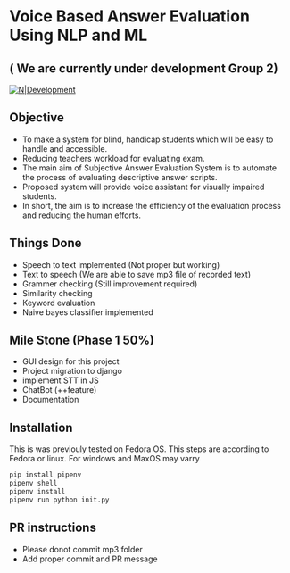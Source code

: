 # Voice Based Answer Evaluation Using NLP and ML
## ( We are currently under development Group 2)

[![N|Development](statics/img/BlitzWar.png)]()
 
 ## Objective
- To make a system for blind, handicap students which will be easy to handle and accessible.
- Reducing teachers workload for evaluating exam.
- The main aim of Subjective Answer Evaluation System is to automate the process of evaluating descriptive answer scripts.
- Proposed system will provide voice assistant for visually impaired students.
- In short, the aim is to increase the efficiency of the evaluation process and reducing the human efforts.

## Things Done 
- Speech to text implemented (Not proper but working)
- Text to speech (We are able to save mp3 file of recorded text)
- Grammer checking (Still improvement required)
- Similarity checking
- Keyword evaluation
- Naive bayes classifier implemented

## Mile Stone (Phase 1 50%)
- GUI design for this project 
- Project migration to django
- implement STT in JS
- ChatBot (++feature)
- Documentation

## Installation
This is was previouly tested on Fedora OS. This steps are according to Fedora or linux. 
For windows and MaxOS may varry
```sh
pip install pipenv
pipenv shell
pipenv install
pipenv run python init.py
```
## PR instructions 
- Please donot commit mp3 folder
- Add proper commit and PR message
